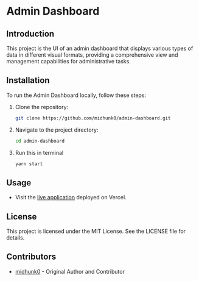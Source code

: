 # Admin Dashboard

## Introduction
This project is the UI of an admin dashboard that displays various types of data in different visual formats, providing a comprehensive view and management capabilities for administrative tasks.

## Installation
To run the Admin Dashboard locally, follow these steps:

1. Clone the repository:
    ```bash
    git clone https://github.com/midhunk0/admin-dashboard.git
    ```
2. Navigate to the project directory:
    ```bash
    cd admin-dashboard
    ```
3. Run this in terminal
    ```bash
    yarn start
    ```
   

## Usage
- Visit the [live application](https://admin-dashboard-midhunk0s-projects.vercel.app/) deployed on Vercel.

## License
This project is licensed under the MIT License. See the LICENSE file for details.

## Contributors
- [midhunk0](https://github.com/midhunk0) - Original Author and Contributor
